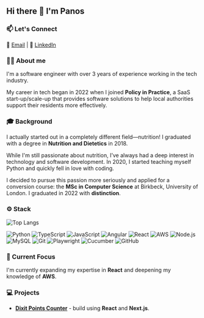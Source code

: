 ## Hi there 👋 I'm Panos

### 📫 Let's Connect

📧 [Email](panayiotisprovias@gmail.com) | 💼 [LinkedIn](https://www.linkedin.com/in/panagiotis-provias-299464156/)

### 👨🏻 About me
I'm a software engineer with over 3 years of experience working in the tech industry.

My career in tech began in 2022 when I joined **Policy in Practice**, a SaaS start-up/scale-up that provides software solutions to help local authorities support their residents more effectively.

### 🎓 Background

I actually started out in a completely different field—nutrition! I graduated with a degree in **Nutrition and Dietetics** in 2018.

While I'm still passionate about nutrition, I’ve always had a deep interest in technology and software development. In 2020, I started teaching myself Python and quickly fell in love with coding.

I decided to pursue this passion more seriously and applied for a conversion course: the **MSc in Computer Science** at Birkbeck, University of London. I graduated in 2022 with **distinction**.

### ⚙️ Stack

![Top Langs](https://github-readme-stats.vercel.app/api/top-langs/?username=panosprvo&layout=compact&theme=tokyonight)


![Python](https://img.shields.io/badge/Python-3776AB?style=for-the-badge&logo=python&logoColor=white)
![TypeScript](https://img.shields.io/badge/TypeScript-007ACC?style=for-the-badge&logo=typescript&logoColor=white)
![JavaScript](https://img.shields.io/badge/JavaScript-F7DF1E?style=for-the-badge&logo=javascript&logoColor=black)
![Angular](https://img.shields.io/badge/Angular-DD0031?style=for-the-badge&logo=angular&logoColor=white)
![React](https://img.shields.io/badge/React-61DAFB?style=for-the-badge&logo=react&logoColor=black)
![AWS](https://img.shields.io/badge/AWS-232F3E?style=for-the-badge&logo=amazon-aws&logoColor=white)
![Node.js](https://img.shields.io/badge/Node.js-339933?style=for-the-badge&logo=nodedotjs&logoColor=white)
![MySQL](https://img.shields.io/badge/MySQL-4479A1?style=for-the-badge&logo=mysql&logoColor=white)
![Git](https://img.shields.io/badge/Git-F05032?style=for-the-badge&logo=git&logoColor=white)
![Playwright](https://img.shields.io/badge/Playwright-00A3E0?style=for-the-badge&logo=playwright&logoColor=white)
![Cucumber](https://img.shields.io/badge/Cucumber-00B300?style=for-the-badge&logo=cucumber&logoColor=white)
![GitHub](https://img.shields.io/badge/GitHub-181717?style=for-the-badge&logo=github&logoColor=white)


[//]: # (- **Languages**: Python, JavaScript, TypeScript)

[//]: # (- **Frameworks & Libraries**: Angular, React, Node.js, Playwright, Cypress, Cucumber)

[//]: # (- **Databases**: MySQL)

[//]: # (- **Cloud & Tools**: Git, AWS, CI/CD)

[//]: # (- **Tools**: Agile, REST APIs)

### 🌱 Current Focus

I'm currently expanding my expertise in **React** and deepening my knowledge of **AWS**.

### 💻 Projects

- **[Dixit Points Counter](https://dixit-scoreboard-two.vercel.app)** - build using **React** and **Next.js**.


